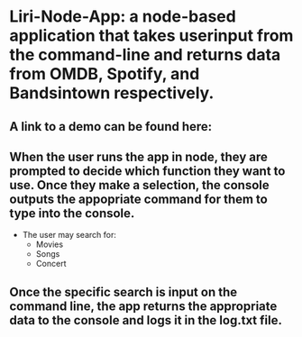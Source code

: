# Liri-Node-App: a node-based application that takes userinput from the command-line and returns data from OMDB, Spotify, and Bandsintown respectively.
## A link to a demo can be found here: 
## When the user runs the app in node, they are prompted to decide which function they want to use. Once they make a selection, the console outputs the appopriate command for them to type into the console.
* The user may search for:
    * Movies
    * Songs
    * Concert
## Once the specific search is input on the command line, the app returns the appropriate data to the console and logs it in the log.txt file.